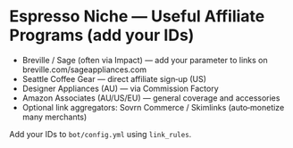 # Espresso Niche — Useful Affiliate Programs (add your IDs)

- Breville / Sage (often via Impact) — add your parameter to links on breville.com/sageappliances.com
- Seattle Coffee Gear — direct affiliate sign‑up (US)
- Designer Appliances (AU) — via Commission Factory
- Amazon Associates (AU/US/EU) — general coverage and accessories
- Optional link aggregators: Sovrn Commerce / Skimlinks (auto‑monetize many merchants)

Add your IDs to `bot/config.yml` using `link_rules`.
